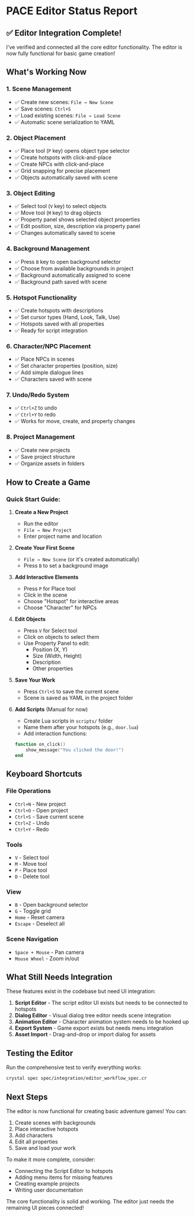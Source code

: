 # PACE Editor Status Report

## ✅ Editor Integration Complete!

I've verified and connected all the core editor functionality. The editor is now fully functional for basic game creation!

## What's Working Now

### 1. **Scene Management**
- ✅ Create new scenes: `File → New Scene`
- ✅ Save scenes: `Ctrl+S`
- ✅ Load existing scenes: `File → Load Scene`
- ✅ Automatic scene serialization to YAML

### 2. **Object Placement**
- ✅ Place tool (`P` key) opens object type selector
- ✅ Create hotspots with click-and-place
- ✅ Create NPCs with click-and-place
- ✅ Grid snapping for precise placement
- ✅ Objects automatically saved with scene

### 3. **Object Editing**
- ✅ Select tool (`V` key) to select objects
- ✅ Move tool (`M` key) to drag objects
- ✅ Property panel shows selected object properties
- ✅ Edit position, size, description via property panel
- ✅ Changes automatically saved to scene

### 4. **Background Management**
- ✅ Press `B` key to open background selector
- ✅ Choose from available backgrounds in project
- ✅ Background automatically assigned to scene
- ✅ Background path saved with scene

### 5. **Hotspot Functionality**
- ✅ Create hotspots with descriptions
- ✅ Set cursor types (Hand, Look, Talk, Use)
- ✅ Hotspots saved with all properties
- ✅ Ready for script integration

### 6. **Character/NPC Placement**
- ✅ Place NPCs in scenes
- ✅ Set character properties (position, size)
- ✅ Add simple dialogue lines
- ✅ Characters saved with scene

### 7. **Undo/Redo System**
- ✅ `Ctrl+Z` to undo
- ✅ `Ctrl+Y` to redo
- ✅ Works for move, create, and property changes

### 8. **Project Management**
- ✅ Create new projects
- ✅ Save project structure
- ✅ Organize assets in folders

## How to Create a Game

### Quick Start Guide:

1. **Create a New Project**
   - Run the editor
   - `File → New Project`
   - Enter project name and location

2. **Create Your First Scene**
   - `File → New Scene` (or it's created automatically)
   - Press `B` to set a background image

3. **Add Interactive Elements**
   - Press `P` for Place tool
   - Click in the scene
   - Choose "Hotspot" for interactive areas
   - Choose "Character" for NPCs

4. **Edit Objects**
   - Press `V` for Select tool
   - Click on objects to select them
   - Use Property Panel to edit:
     - Position (X, Y)
     - Size (Width, Height)
     - Description
     - Other properties

5. **Save Your Work**
   - Press `Ctrl+S` to save the current scene
   - Scene is saved as YAML in the project folder

6. **Add Scripts** (Manual for now)
   - Create Lua scripts in `scripts/` folder
   - Name them after your hotspots (e.g., `door.lua`)
   - Add interaction functions:
   ```lua
   function on_click()
       show_message("You clicked the door!")
   end
   ```

## Keyboard Shortcuts

### File Operations
- `Ctrl+N` - New project
- `Ctrl+O` - Open project
- `Ctrl+S` - Save current scene
- `Ctrl+Z` - Undo
- `Ctrl+Y` - Redo

### Tools
- `V` - Select tool
- `M` - Move tool
- `P` - Place tool
- `D` - Delete tool

### View
- `B` - Open background selector
- `G` - Toggle grid
- `Home` - Reset camera
- `Escape` - Deselect all

### Scene Navigation
- `Space + Mouse` - Pan camera
- `Mouse Wheel` - Zoom in/out

## What Still Needs Integration

These features exist in the codebase but need UI integration:

1. **Script Editor** - The script editor UI exists but needs to be connected to hotspots
2. **Dialog Editor** - Visual dialog tree editor needs scene integration  
3. **Animation Editor** - Character animation system needs to be hooked up
4. **Export System** - Game export exists but needs menu integration
5. **Asset Import** - Drag-and-drop or import dialog for assets

## Testing the Editor

Run the comprehensive test to verify everything works:
```bash
crystal spec spec/integration/editor_workflow_spec.cr
```

## Next Steps

The editor is now functional for creating basic adventure games! You can:

1. Create scenes with backgrounds
2. Place interactive hotspots
3. Add characters
4. Edit all properties
5. Save and load your work

To make it more complete, consider:
- Connecting the Script Editor to hotspots
- Adding menu items for missing features
- Creating example projects
- Writing user documentation

The core functionality is solid and working. The editor just needs the remaining UI pieces connected!